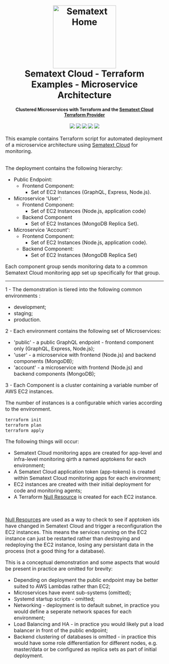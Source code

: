 <h1 align="center">
  <a name="logo" href="https://www.sematext.com"><img src="https://sematext.com/wp-content/uploads/2020/09/just-octi-blue.png" alt="Sematext Home" width="200"></a>
  <br>
  Sematext Cloud - Terraform Examples - Microservice Architecture
</h1>
<h4 align="center">
    Clustered Microservices with Terraform and the <a href="https://registry.terraform.io/providers/sematext/sematext/latest">Sematext Cloud Terraform Provider</a>
</h4>

<div align="center">
  <h4>
    <img src="https://img.shields.io/badge/License-Apache%202.0-blue.svg"/></a>
    <img src="https://img.shields.io/github/last-commit/sematext/terraform-examples?label=Examples%20Updated"/></a>
    <a href="https://github.com/sematext/terraform-provider-sematext"><img src="https://img.shields.io/github/v/release/sematext/terraform-provider-sematext?label=Latest%20Provider%20Version"/></a>
    <a href="https://github.com/sematext/terraform-examples/commits/master"><img src="https://img.shields.io/github/commit-activity/m/sematext/terraform-provider-sematext?label=Provider%20Commits"></a>
    <a href="https://gitter.im/hashicorp-terraform/Lobby"><img src="https://badges.gitter.im/hashicorp-terraform/Lobby.svg"/></a>
  </h4>
</div>
<p><font size="3">
This example contains Terraform script for automated deployment of a microservice architecture using <a href="https://sematext.com/cloud/">Sematext Cloud</a> for monitoring. <br /><br />

The deployment contains the following hierarchy:

- Public Endpoint:
  - Frontend Component:
    -  Set of EC2 Instances (GraphQL, Express, Node.js).
- Microservice 'User':
  - Frontend Component:
    - Set of EC2 Instances (Node.js, application code)
  - Backend Component
    - Set of EC2 Instances (MongoDB Replica Set).
- Microservice 'Account':
  - Frontend Component:
    - Set of EC2 Instances (Node.js, application code).
  - Backend Component:
    - Set of EC2 Instances (MongoDB Replica Set)

Each component group sends monitoring data to a common Sematext Cloud monitoring app set up specifically for that group.

</p>
<hr>
<p><font size="3">
1 - The demonstration is tiered into the following common environments :

- development;
- staging;
- production.
</p>

<p><font size="3">
2 - Each environment contains the following set of Microservices:

- 'public' - a public GraphQL endpoint - frontend component only (GraphQL, Express, Node.js);
- 'user' - a microservice with frontend (Node.js) and backend components (MongoDB);
- 'account' - a microservice with frontend (Node.js) and backend components (MongoDB);

</p>

<p><font size="3">
3 - Each Component is a cluster containing a variable number of AWS EC2 instances.

The number of instances is a configurable which varies according to the environment.

```bash
terraform init
terraform plan
terraform apply
```

</p>

The following things will occur:

- Sematext Cloud monitoring apps are created for app-level and infra-level monitoring qirth a named apptokens for each environment;
- A Sematext Cloud application token (app-tokens) is created within Sematext Cloud monitoring apps for each environment;
- EC2 instances are created with their initial deployment for code and monitoring agents;
- A Terraform [Null Resource](https://www.terraform.io/docs/language/resources/provisioners/null_resource.html) is created for each EC2 instance.

<br />

[Null Resources](https://www.terraform.io/docs/language/resources/provisioners/null_resource.html) are used as a way to check to see if apptoken ids have changed in Sematext Cloud and trigger a reconfiguration the EC2 instances.
This means the services running on the EC2 instance can just be restarted rather than destroying and redeploying the EC2 instance, losing any persistant data in the process (not a good thing for a database).


This is a conceptual demonstration and some aspects that would be present in practice are omitted for brevity:

- Depending on deployment the public endpoint may be better suited to AWS Lambdas rather than EC2;
- Microservices have event sub-systems (omitted);
- Systemd startup scripts - omitted;
- Networking - deployment is to default subnet, in practice you would define a seperate network spaces for each environment;
- Load Balancing and HA - in practice you would likely put a load balancer in front of the public endpoint;
- Backend clustering of databases is omitted - in practice this would have some role differentiation for different nodes, e.g. master/data or be configured as replica sets as part of initial deployment.
